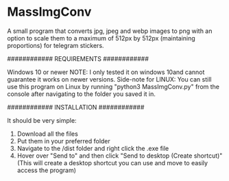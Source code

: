 # MassImgConv
A small program that converts jpg, jpeg and webp images to png with an option to scale them to a maximum of 512px by 512px (maintaining proportions) for telegram stickers.

############
REQUIREMENTS
############

Windows 10 or newer
NOTE: I only tested it on windows 10and cannot guarantee it works on newer versions.
Side-note for LINUX: You can still use this program on Linux by running "python3 MassImgConv.py" from the console after navigating to the folder you saved it in.

############ INSTALLATION ############

It should be very simple:

1) Download all the files
2) Put them in your preferred folder
3) Navigate to the /dist folder and right click the .exe file
4) Hover over "Send to" and then click "Send to desktop (Create shortcut)" (This will create a desktop shortcut you can use and move to easily access the program)
